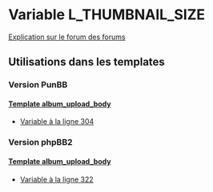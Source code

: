 # Variable L_THUMBNAIL_SIZE
[Explication sur le forum des forums](http://forum.forumactif.com/t294113-listing-des-variables#L_THUMBNAIL_SIZE)

## Utilisations dans les templates

### Version PunBB

#### [Template album_upload_body](punbb/album_upload_body.md)
* [Variable à la ligne 304](../punbb/album_upload_body.tpl#L304)

### Version phpBB2

#### [Template album_upload_body](subsilver/album_upload_body.md)
* [Variable à la ligne 322](../subsilver/album_upload_body.tpl#L322)